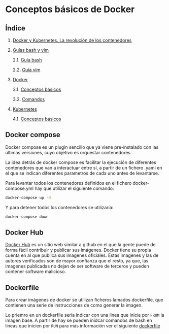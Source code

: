 # Conceptos básicos de Docker

## Índice

1. [Docker y Kubernetes. La revolución de los contenedores](../)
2. [Guías bash y vim](../Guias_bash_y_vim/)

    2.1. [Guía bash](../Guias_bash_y_vim/bash.md)

    2.2. [Guía vim](../Guias_bash_y_vim/vim.md)
 
3. [Docker](../Docker/)

    3.1. [Conceptos básicos](./Conceptos.md)
    
    3.2. [Comandos](./comandos.md)

4. [Kubernetes](../Kubernetes/)

    4.1. [Conceptos básicos](../Kubernetes/Conceptos.md)


## Docker compose

Docker compose es un plugin sencillo que ya viene pre-instalado con las últimas versiones, cuyo objetivo es orquestar contenedores.

La idea detrás de docker compose es facilitar la ejecución de diferentes contenedores que van a interactuar entre sí, a partir de un fichero .yaml en el que se indican diferentes parametros de cada uno antes de levantarse.

Para levantar todos los contenedores definidos en el fichero docker-compose.yml hay que utilizar el siguiente comando:

```bash
docker-compose up -d
```

Y para detener todos los contenedores se utilizaría:

```bash
docker-compose down
```

## Docker Hub

[Docker Hub](https://hub.docker.com/) es un sitio web similar a github en el que la gente puede de forma fácil contribuir y publicar sus imágenes. Docker tiene su propia cuenta en al que publica sus imagenes oficiales. Estas imagenes y las de autores verificados son de mayor confianza que el resto, ya que, las imagenes publicadas no dejan de ser software de terceros y pueden contener software malicioso.

## Dockerfile

Para crear imágenes de docker se utilizan ficheros lamados dockerfile, que contienen una serie de instrucciones de como generar la imagen.

Lo priemro en un dockerfile sería indicar con una linea que inicie por `FROM` la imagen base. A partir de hay se pueden inidcar comandos de bash en lineas que inicien por `RUN` para más información ver el siguiente [dockerfile](./dockerfile)